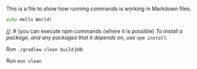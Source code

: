 This is a file to show how running commands is working in Markdown files.

[//]: # (you can execute BASH scripts)
```bash
echo Hello World!
```

[//]: # (you can execute npm commands (where it is possible)
*To install a package, and any packages that it depends on, use `npm install`.*

[//]: # (you can execute Gradle jobs)
Run `./gradlew clean build` job

[//]: # (you can execute Maven jobs)
Run `mvn clean`
